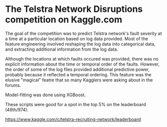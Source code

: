 # The Telstra Network Disruptions competition on Kaggle.com

The goal of the competition was to predict Telstra network's fault severity at a time at a particular location based on log data provided. Most of the feature engineering involved reshaping the log data into categorical data, and extracting additional information from the log data.

Although the locations at which faults occured was provided, there was no explicit information about the time or temporal order of the faults. However, the order of some of the log files provided additional predictive power, probably because it reflected a temporal ordering. This feature was the elusive "magical" featre that so many Kagglers were asking about in the forums.

Model-fitting was done using XGBoost.

These scripts were good for a spot in the top 5% on the leaderboard (46th/974).

https://www.kaggle.com/c/telstra-recruiting-network/leaderboard

